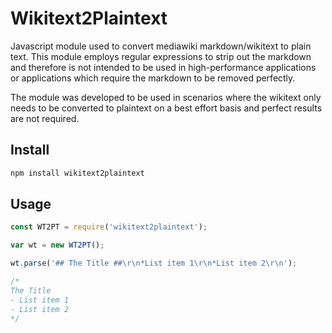 # Wikitext2Plaintext
Javascript module used to convert mediawiki markdown/wikitext to plain text.  This module employs regular expressions
to strip out the markdown and therefore is not intended to be used in high-performance applications or applications which
require the markdown to be removed perfectly.

The module was developed to be used in scenarios where the wikitext only needs to be converted to plaintext on a best effort
basis and perfect results are not required.

## Install

```bash
npm install wikitext2plaintext
```

## Usage

```js
const WT2PT = require('wikitext2plaintext');

var wt = new WT2PT();

wt.parse('## The Title ##\r\n*List item 1\r\n*List item 2\r\n');

/*
The Title
- List item 1
- List item 2
*/
```

